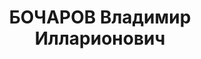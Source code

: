 ---
title: БОЧАРОВ Владимир Илларионович
description: '1893 р., с. Маслівка Прохорівського р-ну Курської обл. (Російська Федерація),
  росіянин, із робітників, освіта середня спеціальна. Проживав у м. Полтава. Прораб
  4 будівельної контори.

  Заарештований 1 листопада 1937 р. Засуджений Військовою Колегією Верховного суду
  СРСР 5 січня 1938 р. за ст. ст. 54-8, 54-11 КК УРСР до розстрілу з конфіскацією
  особистого майна. Вирок виконано 6 січня 1938 р.

  Реабілітований Військовою Колегією Верховного суду СРСР 4 серпня 1938 р.'
---